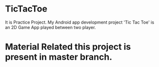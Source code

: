 # TicTacToe
It is Practice Project. My Android app development project 'Tic Tac Toe' is an 2D Game App played between two player.
# Material Related this project is present in master branch.
